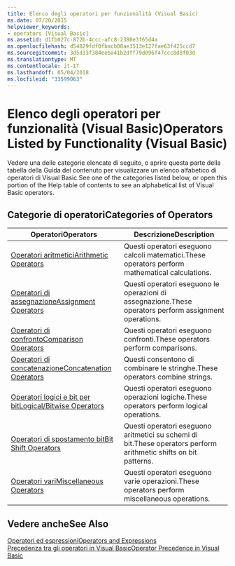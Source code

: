 ```yaml
---
title: Elenco degli operatori per funzionalità (Visual Basic)
ms.date: 07/20/2015
helpviewer_keywords:
- operators [Visual Basic]
ms.assetid: d1fb027c-872b-4ccc-afc8-2380e3f65d4a
ms.openlocfilehash: d54829fdf0fbacb08ae3513e127fae63f425ccd7
ms.sourcegitcommit: 3d5d33f384eeba41b2dff79d096f47ccc8d8f03d
ms.translationtype: MT
ms.contentlocale: it-IT
ms.lasthandoff: 05/04/2018
ms.locfileid: "33599063"
---
```

# <a name="operators-listed-by-functionality-visual-basic"></a><span data-ttu-id="e8d45-102">Elenco degli operatori per funzionalità (Visual Basic)</span><span class="sxs-lookup"><span data-stu-id="e8d45-102">Operators Listed by Functionality (Visual Basic)</span></span>
<span data-ttu-id="e8d45-103">Vedere una delle categorie elencate di seguito, o aprire questa parte della tabella della Guida del contenuto per visualizzare un elenco alfabetico di operatori di Visual Basic.</span><span class="sxs-lookup"><span data-stu-id="e8d45-103">See one of the categories listed below, or open this portion of the Help table of contents to see an alphabetical list of Visual Basic operators.</span></span>  
  
## <a name="categories-of-operators"></a><span data-ttu-id="e8d45-104">Categorie di operatori</span><span class="sxs-lookup"><span data-stu-id="e8d45-104">Categories of Operators</span></span>  
  
|<span data-ttu-id="e8d45-105">Operatori</span><span class="sxs-lookup"><span data-stu-id="e8d45-105">Operators</span></span>|<span data-ttu-id="e8d45-106">Descrizione</span><span class="sxs-lookup"><span data-stu-id="e8d45-106">Description</span></span>|  
|---------------|-----------------|  
|[<span data-ttu-id="e8d45-107">Operatori aritmetici</span><span class="sxs-lookup"><span data-stu-id="e8d45-107">Arithmetic Operators</span></span>](../../../visual-basic/language-reference/operators/arithmetic-operators.md)|<span data-ttu-id="e8d45-108">Questi operatori eseguono calcoli matematici.</span><span class="sxs-lookup"><span data-stu-id="e8d45-108">These operators perform mathematical calculations.</span></span>|  
|[<span data-ttu-id="e8d45-109">Operatori di assegnazione</span><span class="sxs-lookup"><span data-stu-id="e8d45-109">Assignment Operators</span></span>](../../../visual-basic/language-reference/operators/assignment-operators.md)|<span data-ttu-id="e8d45-110">Questi operatori eseguono le operazioni di assegnazione.</span><span class="sxs-lookup"><span data-stu-id="e8d45-110">These operators perform assignment operations.</span></span>|  
|[<span data-ttu-id="e8d45-111">Operatori di confronto</span><span class="sxs-lookup"><span data-stu-id="e8d45-111">Comparison Operators</span></span>](../../../visual-basic/language-reference/operators/comparison-operators.md)|<span data-ttu-id="e8d45-112">Questi operatori eseguono confronti.</span><span class="sxs-lookup"><span data-stu-id="e8d45-112">These operators perform comparisons.</span></span>|  
|[<span data-ttu-id="e8d45-113">Operatori di concatenazione</span><span class="sxs-lookup"><span data-stu-id="e8d45-113">Concatenation Operators</span></span>](../../../visual-basic/language-reference/operators/concatenation-operators.md)|<span data-ttu-id="e8d45-114">Questi consentono di combinare le stringhe.</span><span class="sxs-lookup"><span data-stu-id="e8d45-114">These operators combine strings.</span></span>|  
|[<span data-ttu-id="e8d45-115">Operatori logici e bit per bit</span><span class="sxs-lookup"><span data-stu-id="e8d45-115">Logical/Bitwise Operators</span></span>](../../../visual-basic/language-reference/operators/logical-bitwise-operators.md)|<span data-ttu-id="e8d45-116">Questi operatori eseguono operazioni logiche.</span><span class="sxs-lookup"><span data-stu-id="e8d45-116">These operators perform logical operations.</span></span>|  
|[<span data-ttu-id="e8d45-117">Operatori di spostamento bit</span><span class="sxs-lookup"><span data-stu-id="e8d45-117">Bit Shift Operators</span></span>](../../../visual-basic/language-reference/operators/bit-shift-operators.md)|<span data-ttu-id="e8d45-118">Questi operatori eseguono aritmetici su schemi di bit.</span><span class="sxs-lookup"><span data-stu-id="e8d45-118">These operators perform arithmetic shifts on bit patterns.</span></span>|  
|[<span data-ttu-id="e8d45-119">Operatori vari</span><span class="sxs-lookup"><span data-stu-id="e8d45-119">Miscellaneous Operators</span></span>](../../../visual-basic/language-reference/operators/miscellaneous-operators.md)|<span data-ttu-id="e8d45-120">Questi operatori eseguono varie operazioni.</span><span class="sxs-lookup"><span data-stu-id="e8d45-120">These operators perform miscellaneous operations.</span></span>|  
  
## <a name="see-also"></a><span data-ttu-id="e8d45-121">Vedere anche</span><span class="sxs-lookup"><span data-stu-id="e8d45-121">See Also</span></span>  
 [<span data-ttu-id="e8d45-122">Operatori ed espressioni</span><span class="sxs-lookup"><span data-stu-id="e8d45-122">Operators and Expressions</span></span>](../../../visual-basic/programming-guide/language-features/operators-and-expressions/index.md)  
 [<span data-ttu-id="e8d45-123">Precedenza tra gli operatori in Visual Basic</span><span class="sxs-lookup"><span data-stu-id="e8d45-123">Operator Precedence in Visual Basic</span></span>](../../../visual-basic/language-reference/operators/operator-precedence.md)
